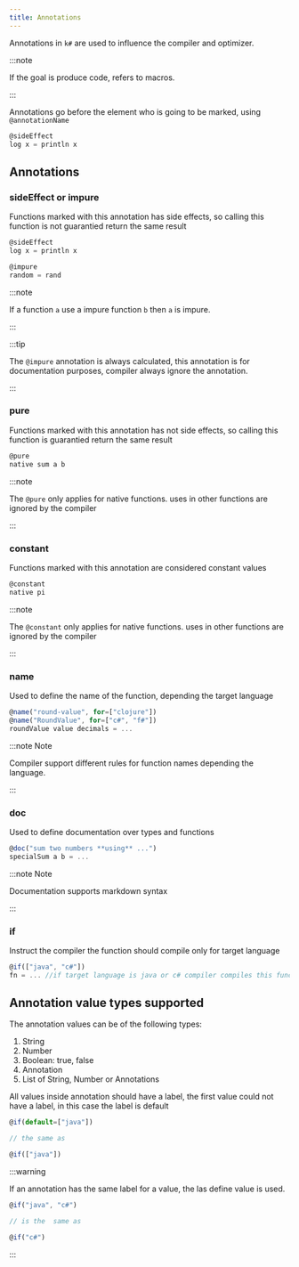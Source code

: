 ```yaml
---
title: Annotations
---
```


Annotations in `k#` are used to influence the compiler and optimizer.

:::note

If the goal is produce code, refers to macros.

:::

Annotations go before the element who is going to be marked, using `@annotationName`

```typescript
@sideEffect
log x = println x 
```

## Annotations

### sideEffect or impure

Functions marked with this annotation has side effects, so calling this function is not guarantied return the same result

```typescript
@sideEffect
log x = println x

@impure
random = rand
```
:::note

If a function `a` use a impure function `b` then `a` is impure.

:::

:::tip

The `@impure` annotation is always calculated, this annotation is for documentation purposes, compiler always ignore the annotation.

:::

### pure

Functions marked with this annotation has not side effects, so calling this function is guarantied return the same result

```typescript
@pure
native sum a b
```

:::note

The `@pure` only applies for native functions. uses in other functions are ignored by the compiler

:::

### constant

Functions marked with this annotation are considered constant values

```typescript
@constant
native pi
```

:::note

The `@constant` only applies for native functions. uses in other functions are ignored by the compiler

:::

### name

Used to define the name of the function, depending the target language

```typescript
@name("round-value", for=["clojure"])
@name("RoundValue", for=["c#", "f#"])
roundValue value decimals = ... 
```

:::note Note

Compiler support different rules for function names depending the language. 

:::

### doc 

Used to define documentation over types and functions

```typescript
@doc("sum two numbers **using** ...")
specialSum a b = ...
```

:::note Note

Documentation supports markdown syntax

:::

### if

Instruct the compiler the function should compile only for target language

```typescript
@if(["java", "c#"])
fn = ... //if target language is java or c# compiler compiles this function
```

## Annotation value types supported

The annotation values can be of the following types:

1. String
2. Number
3. Boolean: true, false
4. Annotation
5. List of String, Number or Annotations

All values inside annotation should have a label, the first value could not have a label, in this case the label is default

```typescript
@if(default=["java"])

// the same as

@if(["java"])
```

:::warning

If an annotation has the same label for a value, the las define value is used.

```typescript
@if("java", "c#")

// is the  same as

@if("c#")
```

:::
